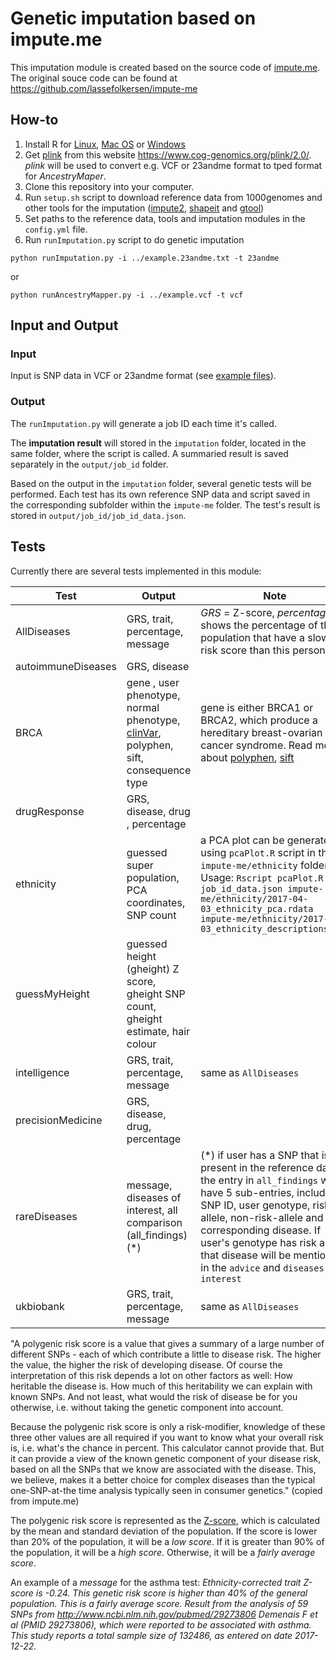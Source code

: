 # Genetic imputation based on impute.me
This imputation module is created based on the source code of [impute.me](https://www.impute.me/). The original souce code can be found at https://github.com/lassefolkersen/impute-me

## How-to
1) Install R for [Linux](https://cran.r-project.org/bin/linux/), [Mac OS](https://cran.r-project.org/bin/macosx/) or [Windows](https://cran.r-project.org/bin/windows/base/)
2) Get [plink](https://www.cog-genomics.org/plink/2.0/) from this website https://www.cog-genomics.org/plink/2.0/. *plink* will be used to convert e.g. VCF or 23andme format to tped format for *AncestryMaper*.
3) Clone this repository into your computer.
4) Run `setup.sh` script to download reference data from 1000genomes and other tools for the imputation ([impute2](https://mathgen.stats.ox.ac.uk/impute/impute_v2.html), [shapeit](https://mathgen.stats.ox.ac.uk/genetics_software/shapeit/shapeit.html) and [gtool](https://www.well.ox.ac.uk/~cfreeman/software/gwas/gtool.html))
5) Set paths to the reference data, tools and imputation modules in the `config.yml` file.
6) Run `runImputation.py` script to do genetic imputation
```
python runImputation.py -i ../example.23andme.txt -t 23andme
```
or
```
python runAncestryMapper.py -i ../example.vcf -t vcf
```

## Input and Output
### Input
Input is SNP data in VCF or 23andme format (see [example files](https://github.com/trvinh/genomes-io-prj/tree/master/ancestry)).

### Output
The `runImputation.py` will generate a job ID each time it's called.

The **imputation result** will stored in the `imputation` folder, located in the same folder, where the script is called. A summaried result is saved separately in the `output/job_id` folder.

Based on the output in the `imputation` folder, several genetic tests will be performed. Each test has its own reference SNP data and script saved in the corresponding subfolder within the `impute-me` folder. The test's result is stored in `output/job_id/job_id_data.json`.

## Tests

Currently there are several tests implemented in this module:

| Test | Output | Note |
| ---- | ------ | ---- |
| AllDiseases | GRS, trait, percentage, message | *GRS* = Z-score, *percentage* shows the percentage of the population that have a slower risk score than this person |
| autoimmuneDiseases | GRS, disease |   |
| BRCA | gene , user phenotype, normal phenotype, [clinVar](https://www.ncbi.nlm.nih.gov/clinvar/intro/), polyphen, sift, consequence type | gene is either BRCA1 or BRCA2, which produce a hereditary breast-ovarian cancer syndrome. Read more about [polyphen](http://genetics.bwh.harvard.edu/pph2/), [sift](https://www.ncbi.nlm.nih.gov/pubmed/19561590) |
| drugResponse | GRS, disease, drug , percentage |   |
| ethnicity | guessed super population, PCA coordinates, SNP count | a PCA plot can be generated using `pcaPlot.R` script in the `impute-me/ethnicity` folder. Usage: `Rscript pcaPlot.R job_id_data.json impute-me/ethnicity/2017-04-03_ethnicity_pca.rdata impute-me/ethnicity/2017-04-03_ethnicity_descriptions.txt` |
| guessMyHeight | guessed height (gheight) Z score, gheight SNP count, gheight estimate, hair colour |   |
| intelligence | GRS, trait, percentage, message | same as `AllDiseases` |
| precisionMedicine | GRS, disease, drug, percentage |   |
| rareDiseases | message, diseases of interest, all comparison (all_findings) (*) | (*) if user has a SNP that is present in the reference data, the entry in `all_findings` will have 5 sub-entries, including SNP ID, user genotype, risk allele, non-risk-allele and the corresponding disease. If user's genotype has risk allele, that disease will be mentioned in the `advice` and `diseases of interest` |
| ukbiobank | GRS, trait, percentage, message | same as `AllDiseases` |

"A polygenic risk score is a value that gives a summary of a large number of different SNPs - each of which contribute a little to disease risk. The higher the value, the higher the risk of developing disease. Of course the interpretation of this risk depends a lot on other factors as well: How heritable the disease is. How much of this heritability we can explain with known SNPs. And not least, what would the risk of disease be for you otherwise, i.e. without taking the genetic component into account.

Because the polygenic risk score is only a risk-modifier, knowledge of these three other values are all required if you want to know what your overall risk is, i.e. what's the chance in percent. This calculator cannot provide that. But it can provide a view of the known genetic component of your disease risk, based on all the SNPs that we know are associated with the disease. This, we believe, makes it a better choice for complex diseases than the typical one-SNP-at-the time analysis typically seen in consumer genetics." (copied from impute.me)

The polygenic risk score is represented as the [Z-score](https://en.wikipedia.org/wiki/Standard_score), which is calculated by the mean and standard deviation of the population. If the score is lower than 20% of the population, it will be a *low score*. If it is greater than 90% of the population, it will be a *high score*. Otherwise, it will be a *fairly average score*.

An example of a *message* for the asthma test: *Ethnicity-corrected trait Z-score is -0.24. This genetic risk score is higher than 40% of the general population. This is a fairly average score. Result from the analysis of 59 SNPs from http://www.ncbi.nlm.nih.gov/pubmed/29273806 Demenais F et al (PMID 29273806), which were reported to be associated with asthma. This study reports a total sample size of 132486, as entered on date 2017-12-22.*
